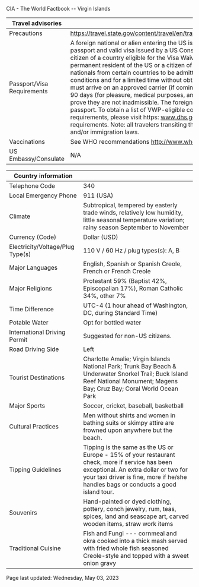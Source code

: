 CIA - The World Factbook -- Virgin Islands

| Travel advisories | |
| --- | --- |
| Precautions | <https://travel.state.gov/content/travel/en/traveladvisories/traveladvisories.html> |
| Passport/Visa Requirements | A foreign national or alien entering the US is generally required to present a passport and valid visa issued by a US Consular Official, unless they are a citizen of a country eligible for the Visa Waiver Program (VWP), or are a lawful permanent resident of the US or a citizen of Canada. The VWP allows foreign nationals from certain countries to be admitted to the US under limited conditions and for a limited time without obtaining a visa. The foreign national must arrive on an approved carrier (if coming by air or sea), stay no more than 90 days (for pleasure, medical purposes, and/or business), and be able to prove they are not inadmissible. The foreign national is still required to have a passport. To obtain a list of VWP-eligible countries and VWP passport requirements, please visit https: www.dhs.gov and/or visa waiver program requirements. Note: all travelers transiting the US are subject to US customs and/or immigration laws. |
| Vaccinations | See WHO recommendations  <http://www.who.int/> |
| US Embassy/Consulate | N/A |

| Country information |  |
| --- | --- |
| Telephone Code | 340 |
| Local Emergency Phone | 911 (USA) |
| Climate | Subtropical, tempered by easterly trade winds, relatively low humidity, little seasonal temperature variation; rainy season September to November |
| Currency (Code) | Dollar (USD) |
| Electricity/Voltage/Plug Type(s) | 110 V / 60 Hz / plug types(s): A, B |
| Major Languages | English, Spanish or Spanish Creole, French or French Creole |
| Major Religions | Protestant 59% (Baptist 42%, Episcopalian 17%), Roman Catholic 34%, other 7% |
| Time Difference | UTC-4 (1 hour ahead of Washington, DC, during Standard Time) |
| Potable Water | Opt for bottled water |
| International Driving Permit | Suggested for non-US citizens. |
| Road Driving Side | Left |
| Tourist Destinations | Charlotte Amalie; Virgin Islands National Park; Trunk Bay Beach & Underwater Snorkel Trail; Buck Island Reef National Monument; Magens Bay; Cruz Bay; Coral World Ocean Park |
| Major Sports | Soccer, cricket, baseball, basketball |
| Cultural Practices | Men without shirts and women in bathing suits or skimpy attire are frowned upon anywhere but the beach. |
| Tipping Guidelines | Tipping is the same as the US or Europe - 15% of your restaurant check, more if service has been exceptional. An extra dollar or two for your taxi driver is fine, more if he/she handles bags or conducts a good island tour. |
| Souvenirs | Hand-painted or dyed clothing, pottery, conch jewelry, rum, teas, spices, land and seascape art, carved wooden items, straw work items |
| Traditional Cuisine | Fish and Fungi --- cornmeal and okra cooked into a thick mash served with fried whole fish seasoned Creole-style and topped with a sweet onion gravy |

Page last updated: Wednesday, May 03, 2023

